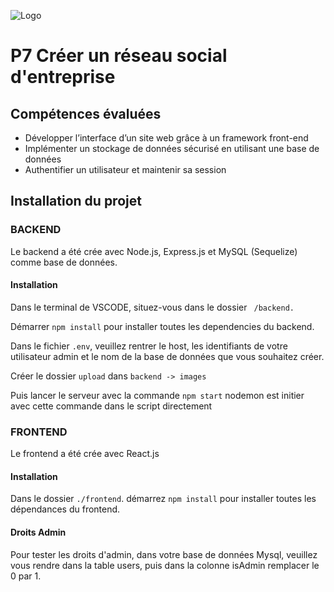 ![Logo](https://scrnli.com/data/d/d4/d4f/d4f6/d4f68/d4f688/d4f688271130b45191d46d34bc152aefe1607d1c8492ec9dc2ec753051ce19da/78d8d14759bc40af5.png)

# P7 Créer un réseau social d'entreprise

## Compétences évaluées

- Développer l’interface d’un site web grâce à un framework front-end
- Implémenter un stockage de données sécurisé en utilisant une base de données
- Authentifier un utilisateur et maintenir sa session

## Installation du projet

### BACKEND

Le backend a été crée avec Node.js, Express.js et MySQL (Sequelize) comme base de données.

#### Installation

Dans le terminal de VSCODE, situez-vous dans le dossier ` /backend.`

Démarrer `npm install` pour installer toutes les dependencies du backend.

Dans le fichier `.env`, veuillez rentrer le host, les identifiants de votre utilisateur admin et le nom de la base de données que vous souhaitez créer.

Créer le dossier `upload` dans `backend -> images `

Puis lancer le serveur avec la commande `npm start` nodemon est initier avec cette commande dans le script directement

### FRONTEND

Le frontend a été crée avec React.js

#### Installation

Dans le dossier `./frontend`. démarrez `npm install` pour installer toutes les dépendances du frontend.

#### Droits Admin

Pour tester les droits d'admin, dans votre base de données Mysql, veuillez vous rendre dans la table users, puis dans la colonne isAdmin remplacer le 0 par 1.
